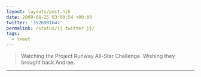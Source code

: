 ```yaml
---
layout: layouts/post.njk
date: 2009-08-25 03:00:54 +00:00
twitter: '3526981647'
permalink: /status/{{ twitter }}/
tags: 
  - tweet
---
```


> Watching the Project Runway All-Star Challenge. Wishing they brought back Andrae.

---
